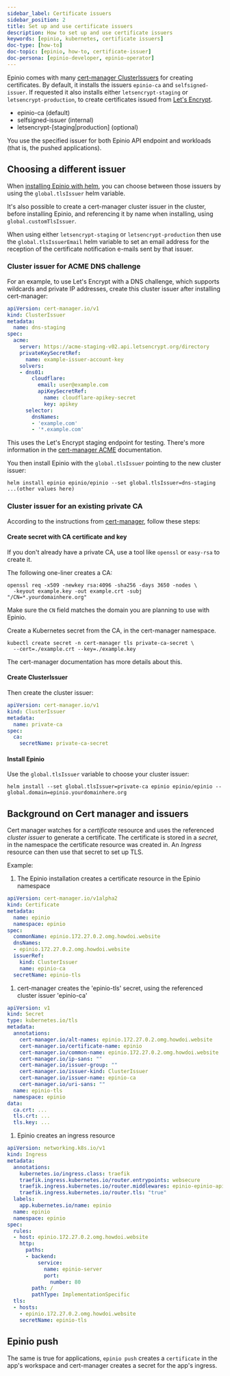 ```yaml
---
sidebar_label: Certificate issuers
sidebar_position: 2
title: Set up and use certificate issuers
description: How to set up and use certificate issuers
keywords: [epinio, kubernetes, certificate issuers]
doc-type: [how-to]
doc-topic: [epinio, how-to, certificate-issuer]
doc-persona: [epinio-developer, epinio-operator]
---
```


Epinio comes with many
[cert-manager ClusterIssuers](https://cert-manager.io/docs/configuration/)
for creating certificates.
By default, it installs the issuers `epinio-ca` and `selfsigned-issuer`.
If requested it also installs either `letsencrypt-staging` or `letsencrypt-production`,
to create certificates issued from [Let's Encrypt](https://letsencrypt.org/).

- epinio-ca (default)
- selfsigned-issuer (internal)
- letsencrypt-[staging|production] (optional)

You use the specified issuer for both Epinio API endpoint and workloads
(that is, the pushed applications).

## Choosing a different issuer

When [installing Epinio with helm](../../installation/install_epinio.md#install-epinio),
you can choose between those issuers by using the `global.tlsIssuer` helm variable.

It's also possible to create a cert-manager cluster issuer in the cluster,
before installing Epinio,
and referencing it by name when installing,
using `global.customTlsIssuer`.

When using either `letsencrypt-staging` or `letsencrypt-production`
then use the `global.tlsIssuerEmail` helm variable
to set an email address for the reception of the certificate notification e-mails sent by that issuer.

### Cluster issuer for ACME DNS challenge

For an example, to use Let's Encrypt with a DNS challenge,
which supports wildcards and private IP addresses,
create this cluster issuer after installing cert-manager:

```yaml
apiVersion: cert-manager.io/v1
kind: ClusterIssuer
metadata:
  name: dns-staging
spec:
  acme:
    server: https://acme-staging-v02.api.letsencrypt.org/directory
    privateKeySecretRef:
      name: example-issuer-account-key
    solvers:
    - dns01:
        cloudflare:
          email: user@example.com
          apiKeySecretRef:
            name: cloudflare-apikey-secret
            key: apikey
      selector:
        dnsNames:
        - 'example.com'
        - '*.example.com'
```

This uses the Let's Encrypt staging endpoint for testing.
There's more information in the
[cert-manager ACME](https://cert-manager.io/docs/configuration/acme/dns01/)
documentation.

You then install Epinio with the `global.tlsIssuer` pointing to the new cluster issuer:

```console
helm install epinio epinio/epinio --set global.tlsIssuer=dns-staging ...(other values here)
```

### Cluster issuer for an existing private CA

According to the instructions from
[cert-manager](https://cert-manager.io/docs/configuration/ca/),
follow these steps:

#### Create secret with CA certificate and key

If you don't already have a private CA,
use a tool like `openssl` or `easy-rsa` to create it.

The following one-liner creates a CA:

```console
openssl req -x509 -newkey rsa:4096 -sha256 -days 3650 -nodes \
  -keyout example.key -out example.crt -subj "/CN=*.yourdomainhere.org"
```

Make sure the `CN` field matches the domain you are planning to use with Epinio.

Create a Kubernetes secret from the CA, in the cert-manager namespace.

```console
kubectl create secret -n cert-manager tls private-ca-secret \
  --cert=./example.crt --key=./example.key
```

The cert-manager documentation has more details about this.

#### Create ClusterIssuer

Then create the cluster issuer:

```yaml
apiVersion: cert-manager.io/v1
kind: ClusterIssuer
metadata:
  name: private-ca
spec:
  ca:
    secretName: private-ca-secret
```

#### Install Epinio

Use the `global.tlsIssuer` variable to choose your cluster issuer:

```console
helm install --set global.tlsIssuer=private-ca epinio epinio/epinio --global.domain=epinio.yourdomainhere.org
```

## Background on Cert manager and issuers

Cert manager watches for a *certificate* resource and uses the referenced *cluster issuer* to generate a certificate.
The certificate is stored in a *secret*,
in the namespace the certificate resource was created in.
An *Ingress* resource can then use that secret to set up TLS.

Example:

1. The Epinio installation creates a certificate resource in the Epinio namespace

  ```yaml
  apiVersion: cert-manager.io/v1alpha2
  kind: Certificate
  metadata:
    name: epinio
    namespace: epinio
  spec:
    commonName: epinio.172.27.0.2.omg.howdoi.website
    dnsNames:
    - epinio.172.27.0.2.omg.howdoi.website
    issuerRef:
      kind: ClusterIssuer
      name: epinio-ca
    secretName: epinio-tls
  ```

1. cert-manager creates the 'epinio-tls' secret, using the referenced cluster issuer 'epinio-ca'

  ```yaml
  apiVersion: v1
  kind: Secret
  type: kubernetes.io/tls
  metadata:
    annotations:
      cert-manager.io/alt-names: epinio.172.27.0.2.omg.howdoi.website
      cert-manager.io/certificate-name: epinio
      cert-manager.io/common-name: epinio.172.27.0.2.omg.howdoi.website
      cert-manager.io/ip-sans: ""
      cert-manager.io/issuer-group: ""
      cert-manager.io/issuer-kind: ClusterIssuer
      cert-manager.io/issuer-name: epinio-ca
      cert-manager.io/uri-sans: ""
    name: epinio-tls
    namespace: epinio
  data:
    ca.crt: ...
    tls.crt: ...
    tls.key: ...
  ```

1. Epinio creates an ingress resource

  ```yaml
  apiVersion: networking.k8s.io/v1
  kind: Ingress
  metadata:
    annotations:
      kubernetes.io/ingress.class: traefik
      traefik.ingress.kubernetes.io/router.entrypoints: websecure
      traefik.ingress.kubernetes.io/router.middlewares: epinio-epinio-api-auth@kubernetescrd
      traefik.ingress.kubernetes.io/router.tls: "true"
    labels:
      app.kubernetes.io/name: epinio
    name: epinio
    namespace: epinio
  spec:
    rules:
    - host: epinio.172.27.0.2.omg.howdoi.website
      http:
        paths:
        - backend:
            service:
              name: epinio-server
              port:
                number: 80
          path: /
          pathType: ImplementationSpecific
    tls:
    - hosts:
      - epinio.172.27.0.2.omg.howdoi.website
      secretName: epinio-tls
  ```

## Epinio push

The same is true for applications,
`epinio push` creates a `certificate` in the app's workspace and
cert-manager creates a secret for the app's ingress.
